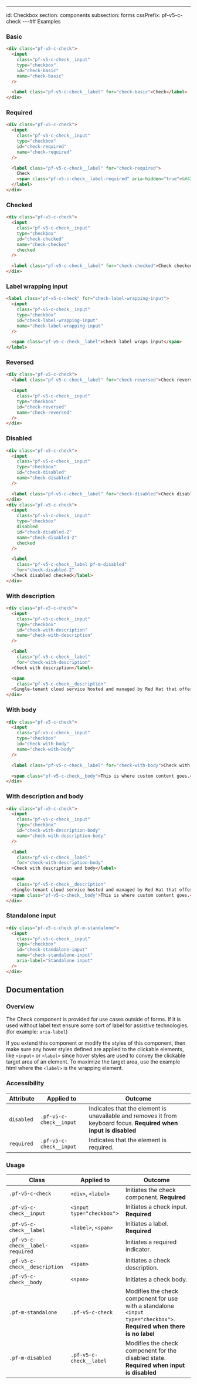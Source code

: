 ---
id: Checkbox
section: components
subsection: forms
cssPrefix: pf-v5-c-check
---## Examples

### Basic

```html
<div class="pf-v5-c-check">
  <input
    class="pf-v5-c-check__input"
    type="checkbox"
    id="check-basic"
    name="check-basic"
  />

  <label class="pf-v5-c-check__label" for="check-basic">Check</label>
</div>

```

### Required

```html
<div class="pf-v5-c-check">
  <input
    class="pf-v5-c-check__input"
    type="checkbox"
    id="check-required"
    name="check-required"
  />

  <label class="pf-v5-c-check__label" for="check-required">
    Check
    <span class="pf-v5-c-check__label-required" aria-hidden="true">&#42;</span>
  </label>
</div>

```

### Checked

```html
<div class="pf-v5-c-check">
  <input
    class="pf-v5-c-check__input"
    type="checkbox"
    id="check-checked"
    name="check-checked"
    checked
  />

  <label class="pf-v5-c-check__label" for="check-checked">Check checked</label>
</div>

```

### Label wrapping input

```html
<label class="pf-v5-c-check" for="check-label-wrapping-input">
  <input
    class="pf-v5-c-check__input"
    type="checkbox"
    id="check-label-wrapping-input"
    name="check-label-wrapping-input"
  />

  <span class="pf-v5-c-check__label">Check label wraps input</span>
</label>

```

### Reversed

```html
<div class="pf-v5-c-check">
  <label class="pf-v5-c-check__label" for="check-reversed">Check reversed</label>

  <input
    class="pf-v5-c-check__input"
    type="checkbox"
    id="check-reversed"
    name="check-reversed"
  />
</div>

```

### Disabled

```html
<div class="pf-v5-c-check">
  <input
    class="pf-v5-c-check__input"
    type="checkbox"
    id="check-disabled"
    name="check-disabled"
  />

  <label class="pf-v5-c-check__label" for="check-disabled">Check disabled</label>
</div>
<div class="pf-v5-c-check">
  <input
    class="pf-v5-c-check__input"
    type="checkbox"
    disabled
    id="check-disabled-2"
    name="check-disabled-2"
    checked
  />

  <label
    class="pf-v5-c-check__label pf-m-disabled"
    for="check-disabled-2"
  >Check disabled checked</label>
</div>

```

### With description

```html
<div class="pf-v5-c-check">
  <input
    class="pf-v5-c-check__input"
    type="checkbox"
    id="check-with-description"
    name="check-with-description"
  />

  <label
    class="pf-v5-c-check__label"
    for="check-with-description"
  >Check with description</label>

  <span
    class="pf-v5-c-check__description"
  >Single-tenant cloud service hosted and managed by Red Hat that offers high-availability enterprise-grade clusters in a virtual private cloud on AWS od GCP.</span>
</div>

```

### With body

```html
<div class="pf-v5-c-check">
  <input
    class="pf-v5-c-check__input"
    type="checkbox"
    id="check-with-body"
    name="check-with-body"
  />

  <label class="pf-v5-c-check__label" for="check-with-body">Check with body</label>

  <span class="pf-v5-c-check__body">This is where custom content goes.</span>
</div>

```

### With description and body

```html
<div class="pf-v5-c-check">
  <input
    class="pf-v5-c-check__input"
    type="checkbox"
    id="check-with-description-body"
    name="check-with-description-body"
  />

  <label
    class="pf-v5-c-check__label"
    for="check-with-description-body"
  >Check with description and body</label>

  <span
    class="pf-v5-c-check__description"
  >Single-tenant cloud service hosted and managed by Red Hat that offers high-availability enterprise-grade clusters in a virtual private cloud on AWS od GCP.</span>
  <span class="pf-v5-c-check__body">This is where custom content goes.</span>
</div>

```

### Standalone input

```html
<div class="pf-v5-c-check pf-m-standalone">
  <input
    class="pf-v5-c-check__input"
    type="checkbox"
    id="check-standalone-input"
    name="check-standalone-input"
    aria-label="Standalone input"
  />
</div>

```

## Documentation

### Overview

The Check component is provided for use cases outside of forms. If it is used without label text ensure some sort of label for assistive technologies. (for example: `aria-label`)

If you extend this component or modify the styles of this component, then make sure any hover styles defined are applied to the clickable elements, like `<input>` or `<label>` since hover styles are used to convey the clickable target area of an element. To maximize the target area, use the example html where the `<label>` is the wrapping element.

### Accessibility

| Attribute | Applied to | Outcome |
| -- | -- | -- |
| `disabled` | `.pf-v5-c-check__input` | Indicates that the element is unavailable and removes it from keyboard focus. **Required when input is disabled** |
| `required` | `.pf-v5-c-check__input` | Indicates that the element is required. |

### Usage

| Class | Applied to | Outcome |
| -- | -- | -- |
| `.pf-v5-c-check` | `<div>`, `<label>` |  Initiates the check component. **Required**  |
| `.pf-v5-c-check__input` | `<input type="checkbox">` |  Initiates a check input. **Required**  |
| `.pf-v5-c-check__label` | `<label>`, `<span>` |  Initiates a label. **Required**  |
| `.pf-v5-c-check__label-required` | `<span>` |  Initiates a required indicator. |
| `.pf-v5-c-check__description` | `<span>` |  Initiates a check description. |
| `.pf-v5-c-check__body` | `<span>` |  Initiates a check body. |
| `.pf-m-standalone` | `.pf-v5-c-check` |  Modifies the check component for use with a standalone `<input type="checkbox">`. **Required when there is no label** |
| `.pf-m-disabled` | `.pf-v5-c-check__label` |  Modifies the check component for the disabled state. **Required when input is disabled** |
